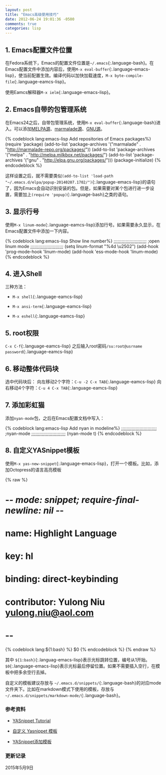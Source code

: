 ```yaml
---
layout: post
title: "Emacs高级使用技巧"
date: 2012-06-24 19:01:36 -0500
comments: true
categories: lisp
---
```


## 1. Emacs配置文件位置 ##

在Fedora系统下，Emacs的配置文件位置是`~/.emacs`{:.language-bash}。在Emacs配置文件中添加内容后，使用`M-x eval-buffer`{:.language-emacs-lisp}，使当前配置生效。编译代码以加快加载速度，`M-x byte-compile-file`{:.language-eamcs-lisp}。

使用Eamcs解释器`M-x ielm`{:.language-emacs-lisp}。


## 2. Emacs自带的包管理系统 ##

在Emacs24之后，自带包管理系统，使用`M-x eval-buffer`{:.language-bash}进入。可以添加[MELPA源](http://melpa.org/)、[marmalade源](https://marmalade-repo.org/)、[GNU源](http://elpa.gnu.org/packages/)。

{% codeblock lang:emacs-lisp Add repositories of Emacs packages%}
(require 'package)
(add-to-list 'package-archives
	     '("marmalade" . "http://marmalade-repo.org/packages/"))
(add-to-list 'package-archives
	     '("melpa" . "http://melpa.milkbox.net/packages/")
(add-to-list 'package-archives
	     '("gnu" . "http://elpa.gnu.org/packages/")))
(package-initialize)
{% endcodeblock %}

<!--more-->

这样设置之后，就不需要类似`(add-to-list 'load-path "~/.emacs.d/elpa/popup-20140207.1702/")`{:.language-emacs-lisp}的语句了，因为Emacs会自动识别安装的包。但是，如果需要对某个包进行进一步设置，需要加上`(require 'popup)`{:.language-bash}之类的语句。

## 3. 显示行号 ##

使用`M-x linum-mode`{:.language-eamcs-lisp}添加行号。如果需要永久显示，在Emacs配置文件中添加一下内容。

{% codeblock lang:emacs-lisp Show line number%}
;;;;;;;;;;;;;;;;;;;;;;;;;
;open linum mode
;;;;;;;;;;;;;;;;;;;;;;;;;
(setq linum-format "%4d \u2502")
(add-hook 'prog-mode-hook 'linum-mode)
(add-hook 'ess-mode-hook 'linum-mode)
{% endcodeblock %}

## 4. 进入Shell ##

三种方法：

* `M-x shell`{:.language-eamcs-lisp}

* `M-x ansi-term`{:.language-eamcs-lisp}

* `M-x eshell`{:.language-eamcs-lisp}

## 5. root权限 ##

`C-x C-f`{:.language-eamcs-lisp} 之后输入root密码`/su:root@usrname password`{:.language-eamcs-lisp}

## 6. 移动整体代码块 ##

选中代码块后：
向左移动2个字符：`C-u -2 C-x TAB`{:.language-eamcs-lisp}
向右移动4个字符：`C-u 4 C-x TAB`{:.language-eamcs-lisp}

## 7. 添加彩虹猫 ##

添加`nyan-mode`包，之后在Emacs配置文档中写入：

{% codeblock lang:emacs-lisp Add nyan in modeline%}
;;;;;;;;;;;;;;;;;;;;;;;;;;;
;nyan-mode
;;;;;;;;;;;;;;;;;;;;;;;;;;
(nyan-mode t)
{% endcodeblock %}


## 8. 自定义YASnippet模板 ##

使用`M-x yas-new-snippet`{:.language-emacs-lisp}，打开一个模板。比如，添加Octopress的语言高亮模板

{% raw %}
# -*- mode: snippet; require-final-newline: nil -*-
# name: Highlight Language
# key: hl
# binding: direct-keybinding
# contributor: Yulong Niu <yulong.niu@aol.com>
# --

{% codeblock lang:${1:bash} %}
$0
{% endcodeblock %}
{% endraw %}

其中 `${1:bash}`{:.languag-emacs-lisp}表示光标跳转位置，编号从1开始。`$0`{:.language-emacs-lisp}表示光标最后停留位置。如果不需要插入空行，在模板中把多余空行去掉。

自定义的模板建议存放与 `~/.emacs.d/snippets/`{:.language-bash}的对应mode文件夹下。比如在markdown模式下使用的模板，存放与 `~/.emacs.d/snippets/markdown-mode/`{:.language-bash}。

### 参考资料 ###

* [YASnippet Tutorial](http://capitaomorte.github.io/yasnippet/)

* [自定义 Yasnippet 模板](http://www.cnblogs.com/ibgo/p/3900317.html)

* [YASnippet添加模板](https://github.com/mad4alcohol/mad4a-blog/blob/master/_posts/2012-08-02-emacs-summary-cont.md)



### 更新记录 ###

2015年5月9日
